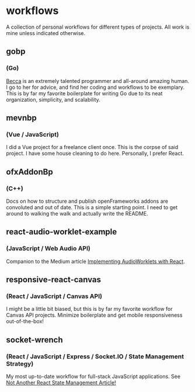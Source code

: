 # workflows

A collection of personal workflows for different types of projects. All work is mine unless indicated otherwise.

## gobp 
### (Go)

[Becca](https://github.com/rebeccajae) is an extremely talented programmer and all-around amazing human. I go to her for advice, and find her coding and workflows to be exemplary. This is by far my favorite boilerplate for writing Go due to its neat organization, simplicity, and scalability.

## mevnbp 
### (Vue / JavaScript)

I did a Vue project for a freelance client once. This is the corpse of said project. I have some house cleaning to do here. Personally, I prefer React.

## ofxAddonBp 
### (C++)

Docs on how to structure and publish openFrameworks addons are convoluted and out of date. This is a simple starting point. I need to get around to walking the walk and actually write the README.

## react-audio-worklet-example 
### (JavaScript / Web Audio API)

Companion to the Medium article [Implementing AudioWorklets with React](https://medium.com/hackernoon/implementing-audioworklets-with-react-8a80a470474).

## responsive-react-canvas 
### (React / JavaScript / Canvas API)
I might be a little bit biased, but this is by far my favorite workflow for Canvas API projects. Minimize boilerplate and get mobile responsiveness out-of-the-box!

## socket-wrench 
### (React / JavaScript / Express / Socket.IO / State Management Strategy)
My most up-to-date workflow for full-stack JavaScript applications. See [Not Another React State Management Article!](https://medium.com/@spidercatnat/not-another-react-state-management-article-9dfbfab0a077)